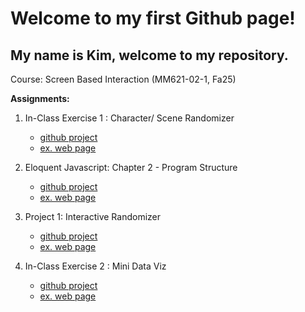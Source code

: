 # Welcome to my first Github page!

## My name is Kim, welcome to my repository.

Course: Screen Based Interaction (MM621-02-1, Fa25)

**Assignments:**

1. In-Class Exercise 1 : Character/ Scene Randomizer
   * [github project](https://github.com/kimchampion/mm621_f25/exercises/sceneRandomizer)
   * [ex. web page](https://kimchampion.github.io/mm621_f25/exercises/sceneRandomizer/index.html)

2. Eloquent Javascript: Chapter 2 - Program Structure
   * [github project](https://github.com/kimchampion/mm621_f25/exercises/eloquentJS/chap2)
   * [ex. web page](https://kimchampion.github.io/mm621_f25/exercises/eloquentJS/chap2/index.html)

3. Project 1: Interactive Randomizer
   * [github project](https://github.com/kimchampion/mm621_f25/exercises/project1-mondrian)
   * [ex. web page](https://kimchampion.github.io/mm621_f25/exercises/project1-mondrian/index.html)

4. In-Class Exercise 2 :  Mini Data Viz
   * [github project](https://github.com/kimchampion/mm621_f25/exercises/miniDataViz)
   * [ex. web page](https://kimchampion.github.io/mm621_f25/exercises/miniDataViz/index.html)

